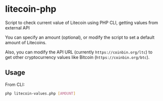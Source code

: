 # litecoin-php
Script to check current value of Litecoin using PHP CLI, getting values from external API

You can specify an amount (optional), or modify the script to set a default amount of Litecoins. 

Also, you can modify the API URL (currently `https://coinbin.org/ltc`) to get other cryptocurrency values like Bitcoin (`https://coinbin.org/btc`).

## Usage

From CLI: 

```bash
php litecoin-values.php [AMOUNT]
```
